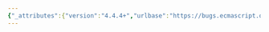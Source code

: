 ```yaml
---
{"_attributes":{"version":"4.4.4+","urlbase":"https://bugs.ecmascript.org/","maintainer":"dherman@mozilla.com"},"bug":{"bug_id":2214,"creation_ts":"2013-11-10 12:34:00 -0800","short_desc":"missing \"Syntax\" headers","delta_ts":"2014-05-22 19:34:05 -0700","product":"Draft for 6th Edition","component":"editorial issue","version":"Rev 22: January 20, 2014 Draft","rep_platform":"All","op_sys":"All","bug_status":"RESOLVED","resolution":"FIXED","priority":"Normal","bug_severity":"normal","everconfirmed":true,"reporter":{"uid":"jmdyck","name":"Michael Dyck"},"assigned_to":{"uid":"allen","name":"Allen Wirfs-Brock"},"long_desc":[{"commentid":6628,"comment_count":0,"who":{"uid":"jmdyck","name":"Michael Dyck"},"bug_when":"2013-11-10 12:34:04 -0800","thetext":"In:\n   12.1.2 Identifier Reference\n   15.1 Modules\n   15.1.1 Imports\n   15.1.2 Exports\nproductions are defined without a \"Syntax\" header."},{"commentid":6629,"comment_count":1,"who":{"uid":"allen","name":"Allen Wirfs-Brock"},"bug_when":"2013-11-10 12:44:06 -0800","thetext":"fixed in rev22 editor's draft"},{"commentid":7112,"comment_count":2,"who":{"uid":"allen","name":"Allen Wirfs-Brock"},"bug_when":"2014-01-27 10:05:56 -0800","thetext":"fixed in Rev22 (January 20, 2013) release"},{"commentid":7247,"comment_count":3,"who":{"uid":"jmdyck","name":"Michael Dyck"},"bug_when":"2014-02-12 11:55:25 -0800","thetext":"Nope, these sections are all still missing the \"Syntax\" header in rev22.\n\nSection labels have shifted:\n    12.1.2 Identifier Reference\n    15.2 Modules\n    15.2.1 Imports\n    15.2.2 Exports"},{"commentid":8472,"comment_count":4,"who":{"uid":"allen","name":"Allen Wirfs-Brock"},"bug_when":"2014-05-14 17:50:42 -0700","thetext":"fixed in rev25 editor's draft"},{"commentid":8615,"comment_count":5,"who":{"uid":"jmdyck","name":"Michael Dyck"},"bug_when":"2014-05-22 19:34:05 -0700","thetext":"confirmed fixed in rev25"}]}}
---
```

